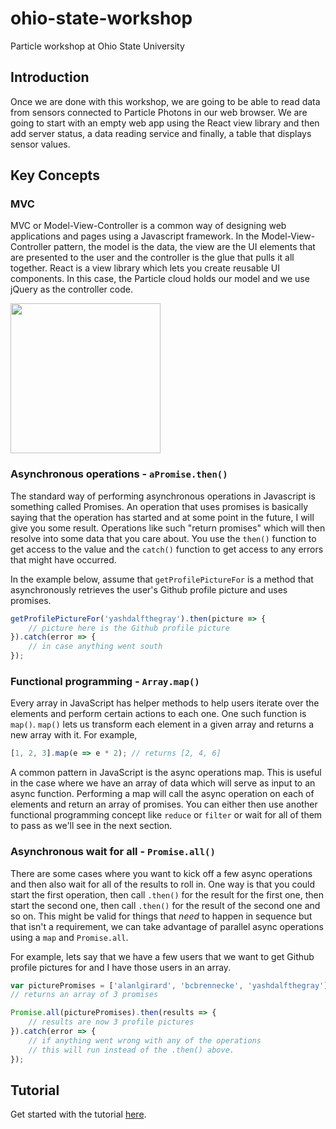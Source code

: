 # ohio-state-workshop
Particle workshop at Ohio State University

## Introduction

Once we are done with this workshop, we are going to be able to read data from sensors connected to Particle Photons in our web browser. We are going to start with an empty web app using the React view library and then add server status, a data reading service and finally, a table that displays sensor values.

## Key Concepts

### MVC

MVC or Model-View-Controller is a common way of designing web applications and pages using a Javascript framework. In the Model-View-Controller pattern, the model is the data, the view are the UI elements that are presented to the user and the controller is the glue that pulls it all together. React is a view library which lets you create reusable UI components. In this case, the Particle cloud holds our model and we use jQuery as the controller code. 

<img src="https://upload.wikimedia.org/wikipedia/commons/thumb/a/a0/MVC-Process.svg/2000px-MVC-Process.svg.png" width="240" />

### Asynchronous operations - `aPromise.then()`

The standard way of performing asynchronous operations in Javascript is something called Promises. An operation that uses promises is basically saying that the operation has started and at some point in the future, I will give you some result. Operations like such "return promises" which will then resolve into some data that you care about. You use the `then()` function to get access to the value and the `catch()` function to get access to any errors that might have occurred.

In the example below, assume that `getProfilePictureFor` is a method that asynchronously retrieves the user's Github profile picture and uses promises.

```javascript
getProfilePictureFor('yashdalfthegray').then(picture => {
    // picture here is the Github profile picture
}).catch(error => {
    // in case anything went south
});
```

### Functional programming - `Array.map()`

Every array in JavaScript has helper methods to help users iterate over the elements and perform certain actions to each one. One such function is `map()`. `map()` lets us transform each element in a given array and returns a new array with it. For example,

```javascript
[1, 2, 3].map(e => e * 2); // returns [2, 4, 6]
```

A common pattern in JavaScript is the async operations map. This is useful in the case where we have an array of data which will serve as input to an async function. Performing a map will call the async operation on each of elements and return an array of promises. You can either then use another functional programming concept like `reduce` or `filter` or wait for all of them to pass as we'll see in the next section.

### Asynchronous wait for all - `Promise.all()`

There are some cases where you want to kick off a few async operations and then also wait for all of the results to roll in. One way is that you could start the first operation, then call `.then()` for the result for the first one, then start the second one, then call `.then()` for the result of the second one and so on. This might be valid for things that *need* to happen in sequence but that isn't a requirement, we can take advantage of parallel async operations using a `map` and `Promise.all`.

For example, lets say that we have a few users that we want to get Github profile pictures for and I have those users in an array.

```javascript
var picturePromises = ['alanlgirard', 'bcbrennecke', 'yashdalfthegray'].map(u => getProfilePictureFor(u));
// returns an array of 3 promises

Promise.all(picturePromises).then(results => {
    // results are now 3 profile pictures
}).catch(error => {
    // if anything went wrong with any of the operations
    // this will run instead of the .then() above.
});
```

## Tutorial

Get started with the tutorial [here](https://github.com/iot-accelerator/ohio-state-workshop/blob/master/tutorial.md).
